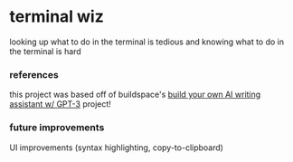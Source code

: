 # terminal wiz
looking up what to do in the terminal is tedious and knowing what to do in the terminal is hard

### references
this project was based off of buildspace's [build your own AI writing assistant w/ GPT-3](https://buildspace.so/builds/ai-writer) project!

### future improvements
UI improvements (syntax highlighting, copy-to-clipboard)